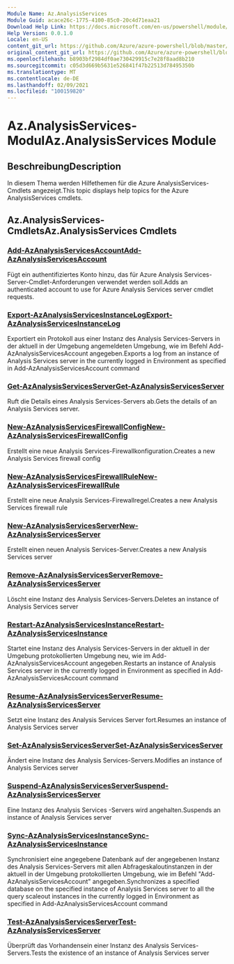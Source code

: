 ```yaml
---
Module Name: Az.AnalysisServices
Module Guid: acace26c-1775-4100-85c0-20c4d71eaa21
Download Help Link: https://docs.microsoft.com/en-us/powershell/module/az.analysisservices
Help Version: 0.0.1.0
Locale: en-US
content_git_url: https://github.com/Azure/azure-powershell/blob/master/src/AnalysisServices/AnalysisServices/help/Az.AnalysisServices.md
original_content_git_url: https://github.com/Azure/azure-powershell/blob/master/src/AnalysisServices/AnalysisServices/help/Az.AnalysisServices.md
ms.openlocfilehash: b8903bf2984df0ae730429915c7e28f8aad8b210
ms.sourcegitcommit: c05d3d669b5631e526841f47b22513d78495350b
ms.translationtype: MT
ms.contentlocale: de-DE
ms.lasthandoff: 02/09/2021
ms.locfileid: "100159820"
---
```

# <span data-ttu-id="5f8a2-101">Az.AnalysisServices-Modul</span><span class="sxs-lookup"><span data-stu-id="5f8a2-101">Az.AnalysisServices Module</span></span>
## <span data-ttu-id="5f8a2-102">Beschreibung</span><span class="sxs-lookup"><span data-stu-id="5f8a2-102">Description</span></span>
<span data-ttu-id="5f8a2-103">In diesem Thema werden Hilfethemen für die Azure AnalysisServices-Cmdlets angezeigt.</span><span class="sxs-lookup"><span data-stu-id="5f8a2-103">This topic displays help topics for the Azure AnalysisServices cmdlets.</span></span>

## <span data-ttu-id="5f8a2-104">Az.AnalysisServices-Cmdlets</span><span class="sxs-lookup"><span data-stu-id="5f8a2-104">Az.AnalysisServices Cmdlets</span></span>
### [<span data-ttu-id="5f8a2-105">Add-AzAnalysisServicesAccount</span><span class="sxs-lookup"><span data-stu-id="5f8a2-105">Add-AzAnalysisServicesAccount</span></span>](Add-AzAnalysisServicesAccount.md)
<span data-ttu-id="5f8a2-106">Fügt ein authentifiziertes Konto hinzu, das für Azure Analysis Services-Server-Cmdlet-Anforderungen verwendet werden soll.</span><span class="sxs-lookup"><span data-stu-id="5f8a2-106">Adds an authenticated account to use for Azure Analysis Services server cmdlet requests.</span></span>

### [<span data-ttu-id="5f8a2-107">Export-AzAnalysisServicesInstanceLog</span><span class="sxs-lookup"><span data-stu-id="5f8a2-107">Export-AzAnalysisServicesInstanceLog</span></span>](Export-AzAnalysisServicesInstanceLog.md)
<span data-ttu-id="5f8a2-108">Exportiert ein Protokoll aus einer Instanz des Analysis Services-Servers in der aktuell in der Umgebung angemeldeten Umgebung, wie im Befehl Add-AzAnalysisServicesAccount angegeben.</span><span class="sxs-lookup"><span data-stu-id="5f8a2-108">Exports a log from an instance of Analysis Services server in the currently logged in Environment as specified in Add-AzAnalysisServicesAccount command</span></span>

### [<span data-ttu-id="5f8a2-109">Get-AzAnalysisServicesServer</span><span class="sxs-lookup"><span data-stu-id="5f8a2-109">Get-AzAnalysisServicesServer</span></span>](Get-AzAnalysisServicesServer.md)
<span data-ttu-id="5f8a2-110">Ruft die Details eines Analysis Services-Servers ab.</span><span class="sxs-lookup"><span data-stu-id="5f8a2-110">Gets the details of an Analysis Services server.</span></span>

### [<span data-ttu-id="5f8a2-111">New-AzAnalysisServicesFirewallConfig</span><span class="sxs-lookup"><span data-stu-id="5f8a2-111">New-AzAnalysisServicesFirewallConfig</span></span>](New-AzAnalysisServicesFirewallConfig.md)
<span data-ttu-id="5f8a2-112">Erstellt eine neue Analysis Services-Firewallkonfiguration.</span><span class="sxs-lookup"><span data-stu-id="5f8a2-112">Creates a new Analysis Services firewall config</span></span> 

### [<span data-ttu-id="5f8a2-113">New-AzAnalysisServicesFirewallRule</span><span class="sxs-lookup"><span data-stu-id="5f8a2-113">New-AzAnalysisServicesFirewallRule</span></span>](New-AzAnalysisServicesFirewallRule.md)
<span data-ttu-id="5f8a2-114">Erstellt eine neue Analysis Services-Firewallregel.</span><span class="sxs-lookup"><span data-stu-id="5f8a2-114">Creates a new Analysis Services firewall rule</span></span>

### [<span data-ttu-id="5f8a2-115">New-AzAnalysisServicesServer</span><span class="sxs-lookup"><span data-stu-id="5f8a2-115">New-AzAnalysisServicesServer</span></span>](New-AzAnalysisServicesServer.md)
<span data-ttu-id="5f8a2-116">Erstellt einen neuen Analysis Services-Server.</span><span class="sxs-lookup"><span data-stu-id="5f8a2-116">Creates a new Analysis Services server</span></span>

### [<span data-ttu-id="5f8a2-117">Remove-AzAnalysisServicesServer</span><span class="sxs-lookup"><span data-stu-id="5f8a2-117">Remove-AzAnalysisServicesServer</span></span>](Remove-AzAnalysisServicesServer.md)
<span data-ttu-id="5f8a2-118">Löscht eine Instanz des Analysis Services-Servers.</span><span class="sxs-lookup"><span data-stu-id="5f8a2-118">Deletes an instance of Analysis Services server</span></span>

### [<span data-ttu-id="5f8a2-119">Restart-AzAnalysisServicesInstance</span><span class="sxs-lookup"><span data-stu-id="5f8a2-119">Restart-AzAnalysisServicesInstance</span></span>](Restart-AzAnalysisServicesInstance.md)
<span data-ttu-id="5f8a2-120">Startet eine Instanz des Analysis Services-Servers in der aktuell in der Umgebung protokollierten Umgebung neu, wie im Add-AzAnalysisServicesAccount angegeben.</span><span class="sxs-lookup"><span data-stu-id="5f8a2-120">Restarts an instance of Analysis Services server in the currently logged in Environment as specified in Add-AzAnalysisServicesAccount command</span></span>

### [<span data-ttu-id="5f8a2-121">Resume-AzAnalysisServicesServer</span><span class="sxs-lookup"><span data-stu-id="5f8a2-121">Resume-AzAnalysisServicesServer</span></span>](Resume-AzAnalysisServicesServer.md)
<span data-ttu-id="5f8a2-122">Setzt eine Instanz des Analysis Services Server fort.</span><span class="sxs-lookup"><span data-stu-id="5f8a2-122">Resumes an instance of Analysis Services server</span></span>

### [<span data-ttu-id="5f8a2-123">Set-AzAnalysisServicesServer</span><span class="sxs-lookup"><span data-stu-id="5f8a2-123">Set-AzAnalysisServicesServer</span></span>](Set-AzAnalysisServicesServer.md)
<span data-ttu-id="5f8a2-124">Ändert eine Instanz des Analysis Services-Servers.</span><span class="sxs-lookup"><span data-stu-id="5f8a2-124">Modifies  an instance of Analysis Services server</span></span>

### [<span data-ttu-id="5f8a2-125">Suspend-AzAnalysisServicesServer</span><span class="sxs-lookup"><span data-stu-id="5f8a2-125">Suspend-AzAnalysisServicesServer</span></span>](Suspend-AzAnalysisServicesServer.md)
<span data-ttu-id="5f8a2-126">Eine Instanz des Analysis Services -Servers wird angehalten.</span><span class="sxs-lookup"><span data-stu-id="5f8a2-126">Suspends an instance of Analysis Services server</span></span>

### [<span data-ttu-id="5f8a2-127">Sync-AzAnalysisServicesInstance</span><span class="sxs-lookup"><span data-stu-id="5f8a2-127">Sync-AzAnalysisServicesInstance</span></span>](Sync-AzAnalysisServicesInstance.md)
<span data-ttu-id="5f8a2-128">Synchronisiert eine angegebene Datenbank auf der angegebenen Instanz des Analysis Services-Servers mit allen Abfrageskaloutinstanzen in der aktuell in der Umgebung protokollierten Umgebung, wie im Befehl "Add-AzAnalysisServicesAccount" angegeben.</span><span class="sxs-lookup"><span data-stu-id="5f8a2-128">Synchronizes a specified database on the specified instance of Analysis Services server to all the query scaleout instances in the currently logged in Environment as specified in Add-AzAnalysisServicesAccount command</span></span>

### [<span data-ttu-id="5f8a2-129">Test-AzAnalysisServicesServer</span><span class="sxs-lookup"><span data-stu-id="5f8a2-129">Test-AzAnalysisServicesServer</span></span>](Test-AzAnalysisServicesServer.md)
<span data-ttu-id="5f8a2-130">Überprüft das Vorhandensein einer Instanz des Analysis Services-Servers.</span><span class="sxs-lookup"><span data-stu-id="5f8a2-130">Tests the existence of an instance of Analysis Services server</span></span>

